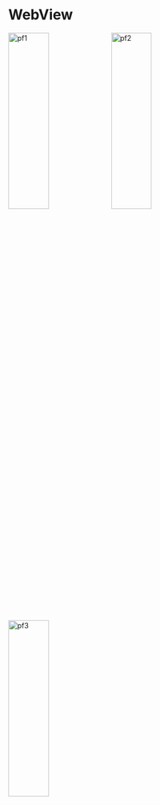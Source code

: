 # WebView
<url src ="https://leesungjun1.netlify.app/"></url>
<img src="//pf1" width="40%" height="30%" title="px(픽셀) 크기 설정" alt="pf1"></img>
<img src="//pf2" width="40%" height="30%" title="px(픽셀) 크기 설정" alt="pf2"></img>
<img src="//pf3" width="40%" height="30%" title="px(픽셀) 크기 설정" alt="pf3"></img>
